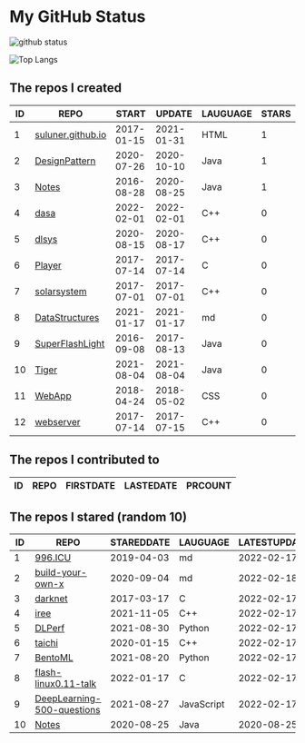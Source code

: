 # My GitHub Status

<img src="https://github-readme-stats-1.yihong0618.vercel.app/api?username=ThaddeusJiang&show_icons=true&&&hide_title=true&count_private=true" alt="github status" />

![Top Langs](https://github-readme-stats-1.yihong0618.vercel.app/api/top-langs/?username=ThaddeusJiang&layout=compact)

<!--START_SECTION:my_github-->
## The repos I created
| ID |                               REPO                                |   START    |   UPDATE   | LAUGUAGE | STARS |
|----|-------------------------------------------------------------------|------------|------------|----------|-------|
|  1 | [suluner.github.io](https://github.com/suluner/suluner.github.io) | 2017-01-15 | 2021-01-31 | HTML     |     1 |
|  2 | [DesignPattern](https://github.com/suluner/DesignPattern)         | 2020-07-26 | 2020-10-10 | Java     |     1 |
|  3 | [Notes](https://github.com/suluner/Notes)                         | 2016-08-28 | 2020-08-25 | Java     |     1 |
|  4 | [dasa](https://github.com/suluner/dasa)                           | 2022-02-01 | 2022-02-01 | C++      |     0 |
|  5 | [dlsys](https://github.com/suluner/dlsys)                         | 2020-08-15 | 2020-08-17 | C++      |     0 |
|  6 | [Player](https://github.com/suluner/Player)                       | 2017-07-14 | 2017-07-14 | C        |     0 |
|  7 | [solarsystem](https://github.com/suluner/solarsystem)             | 2017-07-01 | 2017-07-01 | C++      |     0 |
|  8 | [DataStructures](https://github.com/suluner/DataStructures)       | 2021-01-17 | 2021-01-17 | md       |     0 |
|  9 | [SuperFlashLight](https://github.com/suluner/SuperFlashLight)     | 2016-09-08 | 2017-08-13 | Java     |     0 |
| 10 | [Tiger](https://github.com/suluner/Tiger)                         | 2021-08-04 | 2021-08-04 | Java     |     0 |
| 11 | [WebApp](https://github.com/suluner/WebApp)                       | 2018-04-24 | 2018-05-02 | CSS      |     0 |
| 12 | [webserver](https://github.com/suluner/webserver)                 | 2017-07-14 | 2017-07-15 | C++      |     0 |

## The repos I contributed to
| ID | REPO | FIRSTDATE | LASTEDATE | PRCOUNT |
|----|------|-----------|-----------|---------|

## The repos I stared (random 10)
| ID |                                         REPO                                         | STAREDDATE |  LAUGUAGE  | LATESTUPDATE |
|----|--------------------------------------------------------------------------------------|------------|------------|--------------|
|  1 | [996.ICU](https://github.com/996icu/996.ICU)                                         | 2019-04-03 | md         | 2022-02-17   |
|  2 | [build-your-own-x](https://github.com/danistefanovic/build-your-own-x)               | 2020-09-04 | md         | 2022-02-18   |
|  3 | [darknet](https://github.com/pjreddie/darknet)                                       | 2017-03-17 | C          | 2022-02-17   |
|  4 | [iree](https://github.com/google/iree)                                               | 2021-11-05 | C++        | 2022-02-17   |
|  5 | [DLPerf](https://github.com/Oneflow-Inc/DLPerf)                                      | 2021-08-30 | Python     | 2022-02-17   |
|  6 | [taichi](https://github.com/taichi-dev/taichi)                                       | 2020-01-15 | C++        | 2022-02-17   |
|  7 | [BentoML](https://github.com/bentoml/BentoML)                                        | 2021-08-20 | Python     | 2022-02-17   |
|  8 | [flash-linux0.11-talk](https://github.com/sunym1993/flash-linux0.11-talk)            | 2022-01-17 | C          | 2022-02-17   |
|  9 | [DeepLearning-500-questions](https://github.com/scutan90/DeepLearning-500-questions) | 2021-08-27 | JavaScript | 2022-02-17   |
| 10 | [Notes](https://github.com/suluner/Notes)                                            | 2020-08-25 | Java       | 2020-08-25   |

<!--END_SECTION:my_github-->
